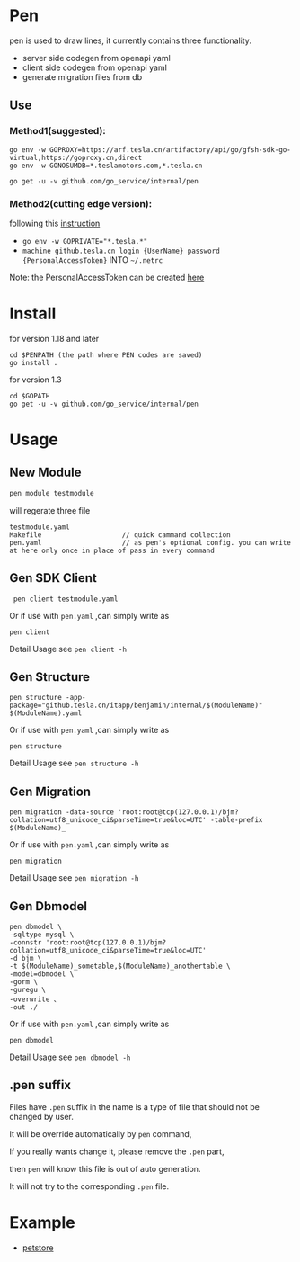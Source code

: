 # Pen

pen is used to draw lines, 
it currently contains three functionality.

* server side codegen from openapi yaml
* client side codegen from openapi yaml
* generate migration files from db

## Use

### Method1(suggested): 

```
go env -w GOPROXY=https://arf.tesla.cn/artifactory/api/go/gfsh-sdk-go-virtual,https://goproxy.cn,direct
go env -w GONOSUMDB=*.teslamotors.com,*.tesla.cn

go get -u -v github.com/go_service/internal/pen
```

### Method2(cutting edge version): 

following this [instruction](https://golang.org/doc/faq#git_https)

* `go env -w GOPRIVATE="*.tesla.*"`
* `machine github.tesla.cn login {UserName} password {PersonalAccessToken}` INTO `~/.netrc`

Note: the PersonalAccessToken can be created [here](https://github.tesla.cn/settings/tokens)

# Install
for version 1.18 and later

```
cd $PENPATH (the path where PEN codes are saved)
go install .
```

for version 1.3

```
cd $GOPATH
go get -u -v github.com/go_service/internal/pen
```

# Usage

## New Module

```sh
pen module testmodule
```

will regerate three file

```
testmodule.yaml
Makefile					// quick cammand collection
pen.yaml					// as pen's optional config. you can write at here only once in place of pass in every command
```

## Gen SDK Client

```
 pen client testmodule.yaml
```

Or if use with `pen.yaml` ,can simply write as

```
pen client
```

Detail Usage see `pen client -h`

## Gen Structure

```
pen structure -app-package="github.tesla.cn/itapp/benjamin/internal/$(ModuleName)"  $(ModuleName).yaml
```

Or if use with `pen.yaml` ,can simply write as

```
pen structure
```

Detail Usage see `pen structure -h`

## Gen Migration

```
pen migration -data-source 'root:root@tcp(127.0.0.1)/bjm?collation=utf8_unicode_ci&parseTime=true&loc=UTC' -table-prefix $(ModuleName)_
```

Or if use with `pen.yaml` ,can simply write as

```
pen migration
```

Detail Usage see `pen migration -h`

## Gen Dbmodel

```
pen dbmodel \
-sqltype mysql \
-connstr 'root:root@tcp(127.0.0.1)/bjm?collation=utf8_unicode_ci&parseTime=true&loc=UTC'
-d bjm \
-t $(ModuleName)_sometable,$(ModuleName)_anothertable \
-model=dbmodel \
-gorm \
-guregu \
-overwrite 、
-out ./
```

Or if use with `pen.yaml` ,can simply write as

```
pen dbmodel
```

Detail Usage see `pen dbmodel -h`

## .pen suffix

Files have `.pen` suffix in the name is a type of file that should not be changed by user.

It will be override automatically by `pen` command,

If you really wants change it, please remove the `.pen` part,

then `pen` will know this file is out of auto generation.

It will not try to the corresponding `.pen` file.

# Example

* [petstore](../../example/petstore/Makefile)

